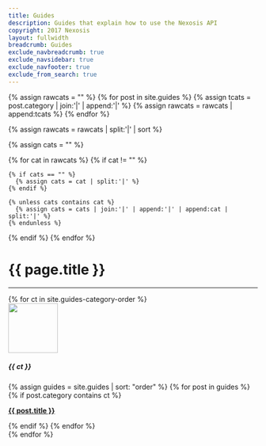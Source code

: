 ```yaml
---
title: Guides
description: Guides that explain how to use the Nexosis API
copyright: 2017 Nexosis 
layout: fullwidth
breadcrumb: Guides
exclude_navbreadcrumb: true
exclude_navsidebar: true
exclude_navfooter: true
exclude_from_search: true
---
```


{% assign rawcats = "" %}
{% for post in site.guides %}
  {% assign tcats = post.category | join:'|' | append:'|' %}
  {% assign rawcats = rawcats | append:tcats %}
{% endfor %}

{% assign rawcats = rawcats | split:'|' | sort %}

{% assign cats = "" %}

{% for cat in rawcats %}
  {% if cat != "" %}

    {% if cats == "" %}
      {% assign cats = cat | split:'|' %}
    {% endif %}

    {% unless cats contains cat %}
      {% assign cats = cats | join:'|' | append:'|' | append:cat | split:'|' %}
    {% endunless %}
  {% endif %}
{% endfor %}

<div class="row">
  <div class="col-sm-12 col-md-12 col-lg-12 col-xl-12">
    <h1>{{ page.title }}</h1>
    <hr>
    <!-- 
    {% for ct in cats %}
      <a class="badge badge-success" style="margin-left: 10px;" href="#{{ ct | slugify }}"> {{ ct }} </a>
    {% endfor %}
    <hr>
    -->
  </div>
</div>
<!-- New Layout -->
{% for ct in site.guides-category-order %}
<div class="col-md-12">
  <div class="panel">
    <div class="panel-body">
      <div class="row">
        <div class="col-md-5">
          <div class="row">
            <div class="col-md-3">
              <img src="/assets/img/{{ ct | slugify }}.png" style="width: 100px;">
            </div>
            <div class="col-md-9">
              <h5 id="{{ ct | slugify }}" class="jumptarget mt20">{{ ct }}</h5>
              <!-- <p>Description goes here.</p> -->
            </div>
          </div>
        </div>
        <div class="col-md-7 p25 bg-color-lightGray" style="border-radius: 5px;">
          {% assign guides = site.guides | sort: "order" %}
          {% for post in guides %}
            {% if post.category contains ct %}
              <div class="col-md-6">
                <p><strong><a href="{{ site.url }}{{ post.url }}">{{ post.title }}</a></strong></p>
              </div>
            {% endif %}
          {% endfor %}
        </div>
      </div>
    </div>
  </div>
</div>
{% endfor %}
